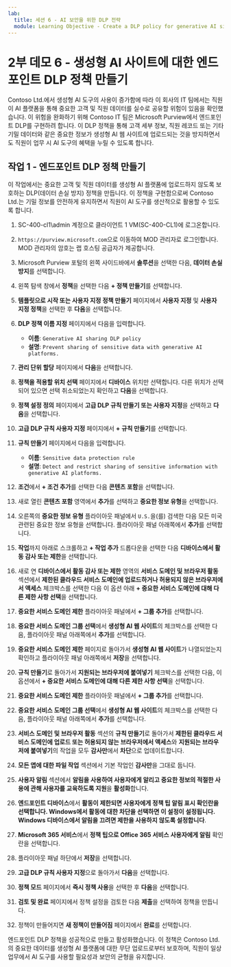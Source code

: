 ```yaml
---
lab:
  title: 세션 6 - AI 보안을 위한 DLP 전략
  module: Learning Objective - Create a DLP policy for generative AI sites
---
```


# 2부 데모 6 - 생성형 AI 사이트에 대한 엔드포인트 DLP 정책 만들기

Contoso Ltd.에서 생성형 AI 도구의 사용이 증가함에 따라 이 회사의 IT 팀에서는 직원이 AI 플랫폼을 통해 중요한 고객 및 직원 데이터를 실수로 공유할 위험이 있음을 확인했습니다. 이 위험을 완화하기 위해 Contoso IT 팀은 Microsoft Purview에서 엔드포인트 DLP를 구현하려 합니다. 이 DLP 정책을 통해 고객 세부 정보, 직원 레코드 또는 기타 기밀 데이터와 같은 중요한 정보가 생성형 AI 웹 사이트에 업로드되는 것을 방지하면서도 직원이 업무 시 AI 도구의 혜택을 누릴 수 있도록 합니다.

## 작업 1 - 엔드포인트 DLP 정책 만들기

이 작업에서는 중요한 고객 및 직원 데이터를 생성형 AI 플랫폼에 업로드하지 않도록 보호하는 DLP(데이터 손실 방지) 정책을 만듭니다. 이 정책을 구현함으로써 Contoso Ltd.는 기밀 정보를 안전하게 유지하면서 직원이 AI 도구를 생산적으로 활용할 수 있도록 합니다.

1. SC-400-cl1\admin 계정으로 클라이언트 1 VM(SC-400-CL1)에 로그온합니다.

1. `https://purview.microsoft.com`으로 이동하여 MOD 관리자로 로그인합니다. MOD 관리자의 암호는 랩 호스팅 공급자가 제공합니다.

1. Microsoft Purview 포털의 왼쪽 사이드바에서 **솔루션**을 선택한 다음, **데이터 손실 방지**를 선택합니다.

1. 왼쪽 탐색 창에서 **정책**을 선택한 다음 **+ 정책 만들기**를 선택합니다.

1. **템플릿으로 시작 또는 사용자 지정 정책 만들기** 페이지에서 **사용자 지정** 및 **사용자 지정 정책**을 선택한 후 **다음**을 선택합니다.

1. **DLP 정책 이름 지정** 페이지에서 다음을 입력합니다.

    - **이름**: `Generative AI sharing DLP policy`
    - **설명**: `Prevent sharing of sensitive data with generative AI platforms.`

1. **관리 단위 할당** 페이지에서 **다음**을 선택합니다.

1. **정책을 적용할 위치 선택** 페이지에서 **디바이스** 위치만 선택합니다. 다른 위치가 선택되어 있으면 선택 취소되었는지 확인하고 **다음**을 선택합니다.

1. **정책 설정 정의** 페이지에서 **고급 DLP 규칙 만들기 또는 사용자 지정**을 선택하고 **다음**을 선택합니다.

1. **고급 DLP 규칙 사용자 지정** 페이지에서 **+ 규칙 만들기**를 선택합니다.

1. **규칙 만들기** 페이지에서 다음을 입력합니다.

    - **이름**: `Sensitive data protection rule`
    - **설명**: `Detect and restrict sharing of sensitive information with generative AI platforms.`

1. **조건**에서 **+ 조건 추가**를 선택한 다음 **콘텐츠 포함**을 선택합니다.

1. 새로 열린 **콘텐츠 포함** 영역에서 **추가**를 선택하고 **중요한 정보 유형**을 선택합니다.

1. 오른쪽의 **중요한 정보 유형** 플라이아웃 패널에서 `U.S.`을(를) 검색한 다음 모든 미국 관련된 중요한 정보 유형을 선택합니다. 플라이아웃 패널 아래쪽에서 **추가**를 선택합니다.

1. **작업**까지 아래로 스크롤하고 **+ 작업 추가** 드롭다운을 선택한 다음 **디바이스에서 활동 감사 또는 제한**을 선택합니다.

1. 새로 연 **디바이스에서 활동 감사 또는 제한** 영역의 **서비스 도메인 및 브라우저 활동** 섹션에서 **제한된 클라우드 서비스 도메인에 업로드하거나 허용되지 않은 브라우저에서 액세스** 체크박스를 선택한 다음 이 옵션 아래 **+ 중요한 서비스 도메인에 대해 다른 제한 사항 선택**을 선택합니다.

1. **중요한 서비스 도메인 제한** 플라이아웃 패널에서 **+ 그룹 추가**를 선택합니다.

1. **중요한 서비스 도메인 그룹 선택**에서 **생성형 AI 웹 사이트**의 체크박스를 선택한 다음, 플라이아웃 패널 아래쪽에서 **추가**를 선택합니다.

1. **중요한 서비스 도메인 제한** 페이지로 돌아가서 **생성형 AI 웹 사이트**가 나열되었는지 확인하고 플라이아웃 패널 아래쪽에서 **저장**을 선택합니다.

1. **규칙 만들기**로 돌아가서 **지원되는 브라우저에 붙여넣기** 체크박스를 선택한 다음, 이 옵션에서 **+ 중요한 서비스 도메인에 대해 다른 제한 사항 선택**을 선택합니다.

1. **중요한 서비스 도메인 제한** 플라이아웃 패널에서 **+ 그룹 추가**를 선택합니다.

1. **중요한 서비스 도메인 그룹 선택**에서 **생성형 AI 웹 사이트**의 체크박스를 선택한 다음, 플라이아웃 패널 아래쪽에서 **추가**를 선택합니다.

1. **서비스 도메인 및 브라우저 활동** 섹션의 **규칙 만들기**로 돌아가서 **제한된 클라우드 서비스 도메인에 업로드 또는 허용되지 않는 브라우저에서 액세스**와 **지원되는 브라우저에 붙여넣기**의 작업을 모두 **감사만**에서 **차단**으로 업데이트합니다.

1. **모든 앱에 대한 파일 작업** 섹션에서 기본 작업인 **감사만**을 그대로 둡니다.

1. **사용자 알림** 섹션에서 **알림을 사용하여 사용자에게 알리고 중요한 정보의 적절한 사용에 관해 사용자를 교육하도록 지원**을 **활성화**합니다.

1. **엔드포인트 디바이스**에서 **활동이 제한되면 사용자에게 정책 팁 알림 표시 확인란을 선택합니다. Windows에서 활동에 대한 차단을 선택하면 이 설정이 설정됩니다. Windows 디바이스에서 알림을 끄려면 제한을 사용하지 않도록 설정합니다**.

1. **Microsoft 365 서비스**에서 **정책 팁으로 Office 365 서비스 사용자에게 알림** 확인란을 선택합니다.

1. 플라이아웃 패널 하단에서 **저장**을 선택합니다.

1. **고급 DLP 규칙 사용자 지정**으로 돌아가서 **다음**을 선택합니다.

1. **정책 모드** 페이지에서 **즉시 정책 사용**을 선택한 후 **다음**을 선택합니다.

1. **검토 및 완료** 페이지에서 정책 설정을 검토한 다음 **제출**을 선택하여 정책을 만듭니다.

1. 정책이 만들어지면 **새 정책이 만들어짐** 페이지에서 **완료**를 선택합니다.

엔드포인트 DLP 정책을 성공적으로 만들고 활성화했습니다. 이 정책은 Contoso Ltd.의 중요한 데이터를 생성형 AI 플랫폼에 대한 무단 업로드로부터 보호하며, 직원이 일상 업무에서 AI 도구를 사용할 필요성과 보안의 균형을 유지합니다.
